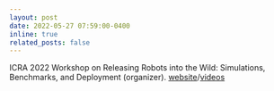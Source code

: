 ```yaml
---
layout: post
date: 2022-05-27 07:59:00-0400
inline: true
related_posts: false
---
```


ICRA 2022 Workshop on Releasing Robots into the Wild: Simulations, Benchmarks, and Deployment (organizer). [website](https://www.dynsyslab.org/releasing-robots-into-the-wild-workshop/)/[videos](https://www.youtube.com/playlist?list=PL-QAFoPUrdcrRhTAv_vdvDicRDEJbK48S)